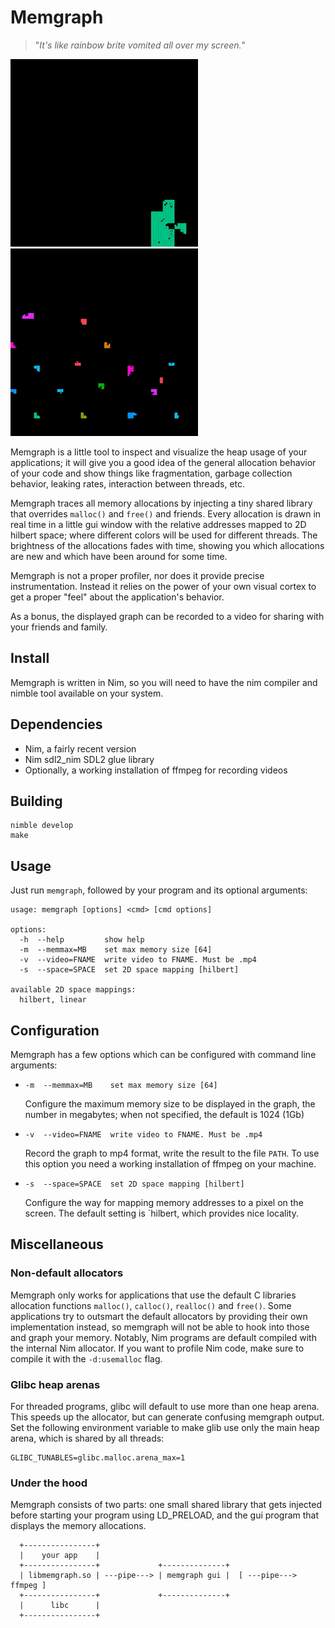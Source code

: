 
# Memgraph

> "_It's like rainbow brite vomited all over my screen._"

![Graph](/img/duc.gif)
![Graph](/img/tmillions.gif)

Memgraph is a little tool to inspect and visualize the heap usage of your
applications; it will give you a good idea of the general allocation behavior
of your code and show things like fragmentation, garbage collection behavior,
leaking rates, interaction between threads, etc.

Memgraph traces all memory allocations by injecting a tiny shared library that
overrides `malloc()` and `free()` and friends. Every allocation is drawn in
real time in a little gui window with the relative addresses mapped to 2D
hilbert space; where different colors will be used for different threads. The
brightness of the allocations fades with time, showing you which allocations
are new and which have been around for some time.

Memgraph is not a proper profiler, nor does it provide precise instrumentation.
Instead it relies on the power of your own visual cortex to get a proper "feel"
about the application's behavior.

As a bonus, the displayed graph can be recorded to a video for sharing with
your friends and family.


## Install

Memgraph is written in Nim, so you will need to have the nim compiler and
nimble tool available on your system.

## Dependencies

- Nim, a fairly recent version
- Nim sdl2_nim SDL2 glue library
- Optionally, a working installation of ffmpeg for recording videos

## Building

```
nimble develop
make
```

## Usage

Just run `memgraph`, followed by your program and its optional arguments:

```
usage: memgraph [options] <cmd> [cmd options]

options:
  -h  --help         show help
  -m  --memmax=MB    set max memory size [64]
  -v  --video=FNAME  write video to FNAME. Must be .mp4
  -s  --space=SPACE  set 2D space mapping [hilbert]

available 2D space mappings:
  hilbert, linear
```


## Configuration

Memgraph has a few options which can be configured with command line
arguments:

- `-m  --memmax=MB    set max memory size [64]`

  Configure the maximum memory size to be displayed in the graph, 
  the number in megabytes; when not specified, the default is 1024 (1Gb)

- `-v  --video=FNAME  write video to FNAME. Must be .mp4`

  Record the graph to mp4 format, write the result to the file `PATH`.
  To use this option you need a working installation of ffmpeg on your machine.

- `-s  --space=SPACE  set 2D space mapping [hilbert]`

  Configure the way for mapping memory addresses to a pixel on the screen. 
  The default setting is `hilbert, which provides nice locality.


## Miscellaneous

### Non-default allocators

Memgraph only works for applications that use the default C libraries
allocation functions `malloc()`, `calloc()`, `realloc()` and `free()`. Some
applications try to outsmart the default allocators by providing their own
implementation instead, so memgraph will not be able to hook into those and
graph your memory. Notably, Nim programs are default compiled with the internal
Nim allocator. If you want to profile Nim code, make sure to compile it with
the `-d:usemalloc` flag.

### Glibc heap arenas

For threaded programs, glibc will default to use more than one heap arena. This speeds
up the allocator, but can generate confusing memgraph output. Set the following environment
variable to make glib use only the main heap arena, which is shared by all threads:

```
GLIBC_TUNABLES=glibc.malloc.arena_max=1
````


### Under the hood

Memgraph consists of two parts: one small shared library that gets injected
before starting your program using LD_PRELOAD, and the gui program that
displays the memory allocations.


```
  +----------------+
  |    your app    |
  +----------------+             +--------------+
  | libmemgraph.so | ---pipe---> | memgraph gui |  [ ---pipe---> ffmpeg ]
  +----------------+             +--------------+
  |      libc      |
  +----------------+
```



